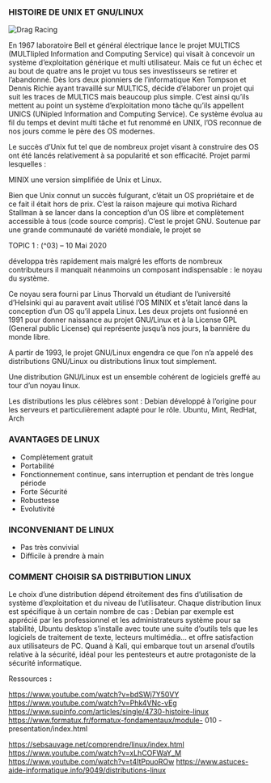 
### HISTOIRE DE UNIX ET GNU/LINUX

![Drag Racing](https://drive.google.com/uc?export=view&id=1prDpswCy2ICUkErGFdAA7xWngXpSCWGS)


En 1967 laboratoire Bell et général électrique lance le projet MULTICS (MULTIipled
Information and Computing Service) qui visait à concevoir un système d’exploitation
générique et multi utilisateur. Mais ce fut un échec et au bout de quatre ans le projet vu tous
ses investisseurs se retirer et l’abandonné. Dès lors deux pionniers de l’informatique Ken
Tompson et Dennis Richie ayant travaillé sur MULTICS, décide d’élaborer un projet qui suit les
traces de MULTICS mais beaucoup plus simple. C’est ainsi qu’ils mettent au point un système
d’exploitation mono tâche qu’ils appellent UNICS (UNipled Information and Computing
Service). Ce système évolua au fil du temps et devint multi tâche et fut renommé en UNIX,
l’OS reconnue de nos jours comme le père des OS modernes.

Le succès d’Unix fut tel que de nombreux projet visant à construire des OS ont été lancés
relativement à sa popularité et son efficacité. Projet parmi lesquelles :

MINIX une version simplifiée de Unix et Linux.

Bien que Unix connut un succès fulgurant, c’était un OS propriétaire et de ce fait il
était hors de prix. C’est la raison majeure qui motiva Richard Stallman à se lancer dans la
conception d’un OS libre et complètement accessible à tous (code source compris). C’est le
projet GNU. Soutenue par une grande communauté de variété mondiale, le projet se

TOPIC 1 : (^03) – 10 Mai 2020


développa très rapidement mais malgré les efforts de nombreux contributeurs il manquait
néanmoins un composant indispensable : le noyau du système.

Ce noyau sera fourni par Linus Thorvald un étudiant de l’université d’Helsinki qui au paravent
avait utilisé l’OS MINIX et s’était lancé dans la conception d’un OS qu’il appela Linux. Les deux
projets ont fusionné en 1991 pour donner naissance au projet GNU/Linux et à la License GPL
(General public License) qui représente jusqu’à nos jours, la bannière du monde libre.

A partir de 1993, le projet GNU/Linux engendra ce que l’on n’a appelé des distributions
GNU/Linux ou distributions linux tout simplement.

Une distribution GNU/Linux est un ensemble cohérent de logiciels greffé au tour d’un noyau
linux.

Les distributions les plus célèbres sont : Debian développé à l’origine pour les serveurs et
particulièrement adapté pour le rôle. Ubuntu, Mint, RedHat, Arch

### AVANTAGES DE LINUX

- Complètement gratuit
- Portabilité
- Fonctionnement continue, sans interruption et pendant de très longue période
- Forte Sécurité
- Robustesse
- Evolutivité

### INCONVENIANT DE LINUX

- Pas très convivial
- Difficile à prendre à main

### COMMENT CHOISIR SA DISTRIBUTION LINUX

Le choix d’une distribution dépend étroitement des fins d’utilisation de système
d’exploitation et du niveau de l’utilisateur. Chaque distribution linux est spécifique à un
certain nombre de cas : Debian par exemple est apprécié par les professionnel et les
administrateurs système pour sa stabilité, Ubuntu desktop s’installe avec toute une suite
d’outils tels que les logiciels de traitement de texte, lecteurs multimédia... et offre satisfaction
aux utilisateurs de PC. Quand à Kali, qui embarque tout un arsenal d’outils relative à la
sécurité, idéal pour les pentesteurs et autre protagoniste de la sécurité informatique.

Ressources **:**

https://www.youtube.com/watch?v=bdSWj7Y50VY
https://www.youtube.com/watch?v=Phk4VNc-vEg
https://www.supinfo.com/articles/single/4730-histoire-linux
https://www.formatux.fr/formatux-fondamentaux/module- 010 - presentation/index.html


https://sebsauvage.net/comprendre/linux/index.html
https://www.youtube.com/watch?v=xLhCOFWaY_M
https://www.youtube.com/watch?v=t4ItPpuoROw
https://www.astuces-aide-informatique.info/9049/distributions-linux
